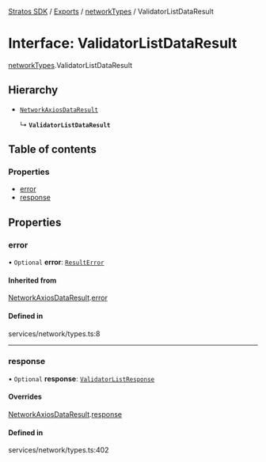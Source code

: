 [Stratos SDK](../README.md) / [Exports](../modules.md) / [networkTypes](../modules/networkTypes.md) / ValidatorListDataResult

# Interface: ValidatorListDataResult

[networkTypes](../modules/networkTypes.md).ValidatorListDataResult

## Hierarchy

- [`NetworkAxiosDataResult`](networkTypes.NetworkAxiosDataResult.md)

  ↳ **`ValidatorListDataResult`**

## Table of contents

### Properties

- [error](networkTypes.ValidatorListDataResult.md#error)
- [response](networkTypes.ValidatorListDataResult.md#response)

## Properties

### error

• `Optional` **error**: [`ResultError`](networkTypes.ResultError.md)

#### Inherited from

[NetworkAxiosDataResult](networkTypes.NetworkAxiosDataResult.md).[error](networkTypes.NetworkAxiosDataResult.md#error)

#### Defined in

services/network/types.ts:8

___

### response

• `Optional` **response**: [`ValidatorListResponse`](networkTypes.ValidatorListResponse.md)

#### Overrides

[NetworkAxiosDataResult](networkTypes.NetworkAxiosDataResult.md).[response](networkTypes.NetworkAxiosDataResult.md#response)

#### Defined in

services/network/types.ts:402
